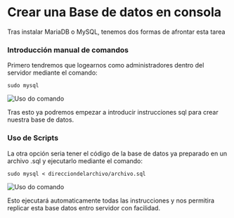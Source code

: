 # Crear una Base de datos en consola

Tras instalar MariaDB o MySQL, tenemos dos formas de afrontar esta tarea

### Introducción manual de comandos

Primero tendremos que logearnos como administradores dentro del servidor mediante el comando:

````
sudo mysql
````
![Uso do comando](bases/log.PNG)

Tras esto ya podremos empezar a introducir instrucciones sql para crear nuestra base de datos.

### Uso de Scripts

La otra opción seria tener el código de la base de datos ya preparado en un archivo .sql y ejecutarlo mediante el comando:

````
sudo mysql < direcciondelarchivo/archivo.sql
````

![Uso do comando](bases/create.PNG)

Esto ejecutará automaticamente todas las instrucciones y nos permitira replicar esta base datos entro servidor con facilidad. 

